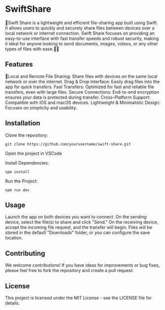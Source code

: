 # SwiftShare
🚀Swift Share is a lightweight and efficient file-sharing app built using Swift. It allows users to quickly and securely share files between devices over a local network or internet connection. Swift Share focuses on providing an easy-to-use interface with fast transfer speeds and robust security, making it ideal for anyone looking to send documents, images, videos, or any other types of files with ease.🚀📩

## Features
📩Local and Remote File Sharing: Share files with devices on the same local network or over the internet.
Drag & Drop Interface: Easily drag files into the app for quick transfers.
Fast Transfers: Optimized for fast and reliable file transfers, even with large files.
Secure Connections: End-to-end encryption ensures your data is protected during transfer.
Cross-Platform Support: Compatible with iOS and macOS devices.
Lightweight & Minimalistic Design: Focuses on simplicity and usability.

## Installation
Clone the repository:

`git clone https://github.com/yourusername/swift-share.git`

Open the project in VSCode

Install Dependencies:

`npm install`

Run the Project:

`npm run dev`

## Usage
Launch the app on both devices you want to connect.
On the sending device, select the file(s) to share and click "Send."
On the receiving device, accept the incoming file request, and the transfer will begin.
Files will be stored in the default "Downloads" folder, or you can configure the save location.

## Contributing
We welcome contributions! If you have ideas for improvements or bug fixes, please feel free to fork the repository and create a pull request.

## License
This project is licensed under the MIT License - see the LICENSE file for details.
